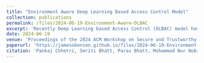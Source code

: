```yaml
---
title: "Environment Aware Deep Learning Based Access Control Model"
collection: publications
permalink: /files/2024-06-19-Environment-Aware-DLBAC
excerpt: 'Recently Deep Learning based Access Control (DLBAC) model has been developed to reduce the burden of access control model engineering on a human administrator, while managing accurate access control state in large, complex, and dynamic systems. DLBAC utilizes neural networks for addressing access control requirements of a system based on user and resource metadata. However, in today's rapidly evolving, dynamic, and complex world with billions of connected users and devices, there are various environmental aspects in different application domains that affect access control rights and decisions. While Attribute-Based Access Control (ABAC) have captured environmental factors through environmental attributes, DLBAC still lacks the capabilities of capturing any environmental factors and its use in access control decision making. In this paper, we propose an environment aware deep learning based access control model (DLBAC-Env) which includes environmental metadata in addition to user and resource metadata. We present an Industrial Internet of Things (IIoT) use case to demonstrate the need for DLBAC-Env and show how different types of environmental aspects in a specific domain are necessary towards making dynamic and autonomous access control decisions. We enhance the DLBAC model and dataset to incorporate environmental metadata and then implement and evaluate our DLBAC-Env model. We also present a reference implementation of DLBAC-Env in an edge cloudlet using AWS Greengrass.'
date: 2024-06-19
venue: 'Proceedings of the 2024 ACM Workshop on Secure and Trustworthy Cyber-Physical Systems'
paperurl: 'https://jamesobenson.github.io/files/2024-06-19-Environment-Aware-DLBAC.pdf'
citation: 'Pankaj Chhetri, Smriti Bhatt, Paras Bhatt, Mohammad Nur Nobi, James Benson, and Ram Krishnan. 2024. Environment Aware Deep Learning Based Access Control Model. In Proceedings of the 2024 ACM Workshop on Secure and Trustworthy Cyber-Physical Systems (SaT-CPS 24). Association for Computing Machinery, New York, NY, USA, 81–89. https://doi.org/10.1145/3643650.3659105'
---
```

